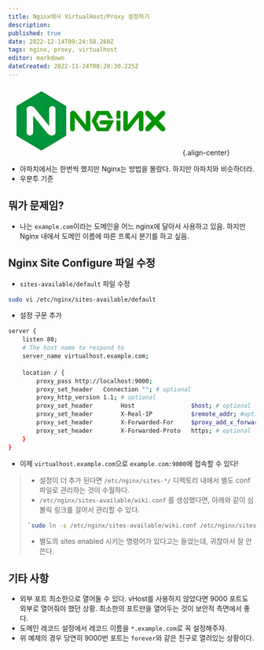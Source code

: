 ```yaml
---
title: Nginx에서 VirtualHost/Proxy 설정하기
description: 
published: true
date: 2022-12-14T09:24:58.260Z
tags: nginx, proxy, virtualhost
editor: markdown
dateCreated: 2022-11-24T08:20:30.225Z
---
```


![nginx-logo.png](/nginx-logo.png){.align-center}

- 아파치에서는 한번씩 했지만 Nginx는 방법을 몰랐다. 하지만 아파치와 비슷하더라.
- 우분투 기준

## 뭐가 문제임?
- 나는 `example.com`이라는 도메인을 어느 nginx에 달아서 사용하고 있음. 하지만 Nginx 내에서 도메인 이름에 따른 프록시 분기를 하고 싶음.

## Nginx Site Configure 파일 수정
- `sites-available/default` 파일 수정
```bash
sudo vi /etc/nginx/sites-available/default
```
- 설정 구문 추가
```bash
server {
    listen 80;
    # The host name to respond to
    server_name virtualhost.example.com;

    location / {
        proxy_pass http://localhost:9000;
        proxy_set_header   Connection ""; # optional
        proxy_http_version 1.1; # optional
        proxy_set_header        Host            	$host; # optional
        proxy_set_header        X-Real-IP      		$remote_addr; #optional
        proxy_set_header        X-Forwarded-For		$proxy_add_x_forwarded_for; # optional
        proxy_set_header        X-Forwarded-Proto	https; # optional
    }
}
```
- 이제 `virtualhost.example.com`으로 `example.com:9000`에 접속할 수 있다!

> - 설정이 더 추가 된다면 `/etc/nginx/sites-*/` 디렉토리 내에서 별도 conf 파일로 관리하는 것이 수월하다.
> - `/etc/nginx/sites-available/wiki.conf` 를 생성했다면, 아래와 같이 심볼릭 링크를 걸어서 관리할 수 있다.
> ```bash
> `sudo ln -s /etc/nginx/sites-available/wiki.conf /etc/nginx/sites-enabled/`
> ```
> - 별도의 sites enabled 시키는 명령어가 있다고는 들었는데, 귀찮아서 잘 안쓴다.
 
## 기타 사항
- 외부 포트 최소한으로 열어둘 수 있다. vHost를 사용하지 않았다면 9000 포트도 외부로 열어줘야 했던 상황. 최소한의 포트만을 열어두는 것이 보안적 측면에서 좋다.
- 도메인 레코드 설정에서 레코드 이름을 `*.example.com`로 꼭 설정해주자.
- 위 예제의 경우 당연히 9000번 포트는 `forever`와 같은 친구로 열려있는 상황이다.
